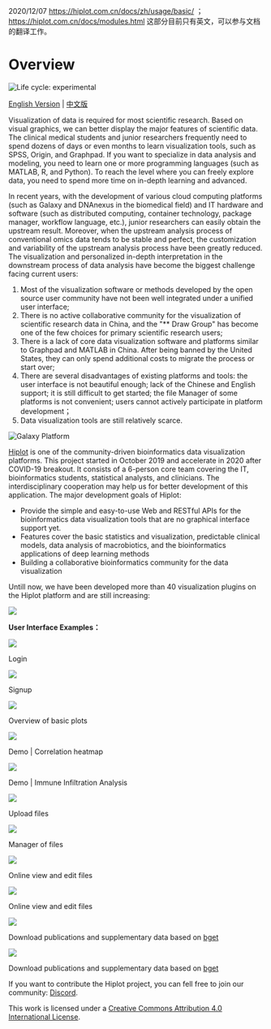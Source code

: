 2020/12/07 https://hiplot.com.cn/docs/zh/usage/basic/ ；https://hiplot.com.cn/docs/modules.html 这部分目前只有英文，可以参与文档的翻译工作。

# Overview

<img src="https://img.shields.io/badge/lifecycle-experimental-orange.svg" alt="Life cycle: experimental">

[English Version](./) | [中文版](./zh)

Visualization of data is required for most scientific research. Based on visual graphics, we can better display the major features of scientific data. The clinical medical students and junior researchers frequently need to spend dozens of days or even months to learn visualization tools, such as SPSS, Origin, and Graphpad. If you want to specialize in data analysis and modeling, you need to learn one or more programming languages ​​(such as MATLAB, R, and Python). To reach the level where you can freely explore data, you need to spend more time on in-depth learning and advanced.

In recent years, with the development of various cloud computing platforms (such as Galaxy and DNAnexus in the biomedical field) and IT hardware and software (such as distributed computing, container technology, package manager, workflow language, etc.), junior researchers can easily obtain the upstream result. Moreover, when the upstream analysis process of conventional omics data tends to be stable and perfect, the customization and variability of the upstream analysis process have been greatly reduced. The visualization and personalized in-depth interpretation in the downstream process of data analysis have become the biggest challenge facing current users:

1. Most of the visualization software or methods developed by the open source user community have not been well integrated under a unified user interface;
2. There is no active collaborative community for the visualization of scientific research data in China, and the "** Draw Group" has become one of the few choices for primary scientific research users;
3. There is a lack of core data visualization software and platforms similar to Graphpad and MATLAB in China. After being banned by the United States, they can only spend additional costs to migrate the process or start over;
4. There are several disadvantages of existing platforms and tools: the user interface is not beautiful enough; lack of the Chinese and English support; it is still difficult to get started; the file Manager of some platforms is not convenient; users cannot actively participate in platform development；
5. Data visualization tools are still relatively scarce.

![Galaxy Platform](https://s1.ax1x.com/2020/07/08/UEk8mV.png)

[Hiplot](https://hiplot.com.cn) is one of the community-driven bioinformatics data visualization platforms. This project started in October 2019 and accelerate in 2020 after COVID-19 breakout. It consists of a 6-person core team covering the IT, bioinformatics students, statistical analysts, and clinicians. The interdisciplinary cooperation may help us for better development of this application.
The major development goals of Hiplot:
- Provide the simple and easy-to-use Web and RESTful APIs for the bioinformatics data visualization tools that are no graphical interface support yet.
- Features cover the basic statistics and visualization, predictable clinical models, data analysis of macrobiotics, and the bioinformatics applications of deep learning methods
- Building a collaborative bioinformatics community for the data visualization

Untill now, we have been developed more than 40 visualization plugins on the Hiplot platform and are still increasing:

![](https://pic3.zhimg.com/80/v2-9ec5275aff039798cf35ba73e109de38_720w.jpg)

**User Interface Examples：**

![](https://picb.zhimg.com/80/v2-fe6589d314076c4ed185d52bfb86eba3_720w.jpg)

Login

![](https://pic4.zhimg.com/80/v2-99efc0528963311e562a49eb828822c4_720w.jpg)

Signup

![](https://pic1.zhimg.com/80/v2-92ec8062a7548e83ead15e8fc15f27ab_720w.jpg)

Overview of basic plots

![](https://pic3.zhimg.com/80/v2-269dac241079408cd78b68a36b38ae41_720w.jpg)

Demo | Correlation heatmap

![](https://pic3.zhimg.com/80/v2-7f775eb457c0ba3c410cbfb23ec9cd17_720w.jpg)

Demo | Immune Infiltration Analysis

![](https://picb.zhimg.com/80/v2-562a022353bc8eac39f4e5f5db4f320e_720w.jpg)

Upload files

![](https://pic1.zhimg.com/80/v2-e22822a6d179aaff5320b478ee0388ba_720w.jpg)

Manager of files

![](https://pic2.zhimg.com/80/v2-24406918e07c06aeae75cb6e704b6eeb_720w.jpg)

Online view and edit files

![](https://pic3.zhimg.com/80/v2-efcf77da5d64ecff6deac844bd3abb46_720w.jpg)

Online view and edit files

![](https://pic3.zhimg.com/80/v2-c2566db9ed1c631ac73a84459a2b2d56_720w.jpg)

Download publications and supplementary data based on [bget](https://github.com/openanno/bget)

![](https://picb.zhimg.com/80/v2-af4a1fa4bf3913c1cebe2c1dcb2dea2a_720w.jpg)

Download publications and supplementary data based on [bget](https://github.com/openanno/bget)

If you want to contribute the Hiplot project, you can fell free to join our community: [Discord](https://discord.gg/vX6tSax).

This work is licensed under a <a rel="license" href="http://creativecommons.org/licenses/by/4.0/">Creative Commons Attribution 4.0 International License</a>.

